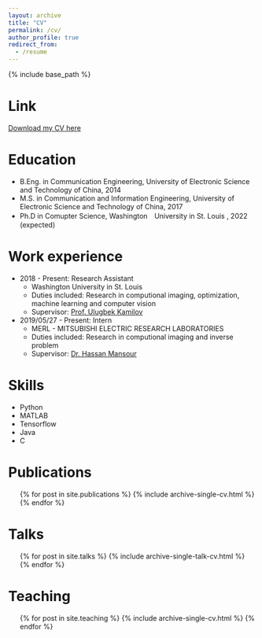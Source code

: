 ```yaml
---
layout: archive
title: "CV"
permalink: /cv/
author_profile: true
redirect_from:
  - /resume
---
```


{% include base_path %}


Link
======
[Download my CV here](https://xuxiaojian.github.io/files/xiaojianxu.pdf)

Education
======
* B.Eng. in Communication Engineering, University of Electronic Science and Technology of China, 2014
* M.S. in Communication and Information Engineering, University of Electronic Science and Technology of China, 2017
* Ph.D in Comupter Science, Washington　University in St. Louis , 2022 (expected)

Work experience
======

* 2018 - Present: Research Assistant
  * Washington University in St. Louis
  * Duties included: Research in computional imaging, optimization, machine learning and computer vision
  * Supervisor: [Prof. Ulugbek Kamilov](https://engineering.wustl.edu/Profiles/Pages/Ulugbek-Kamilov.aspx)
* 2019/05/27 - Present: Intern
  * MERL - MITSUBISHI ELECTRIC RESEARCH LABORATORIES
  * Duties included: Research in computional imaging and inverse problem
  * Supervisor: [Dr. Hassan Mansour](http://www.merl.com/people/mansour)
  
Skills
======
* Python
* MATLAB
* Tensorflow
* Java
* C

Publications
======
  <ul>{% for post in site.publications %}
    {% include archive-single-cv.html %}
  {% endfor %}</ul>
  
Talks
======
  <ul>{% for post in site.talks %}
    {% include archive-single-talk-cv.html %}
  {% endfor %}</ul>
  
Teaching
======
  <ul>{% for post in site.teaching %}
    {% include archive-single-cv.html %}
  {% endfor %}</ul>

<!---
Service and leadership
======
* Currently signed in to 43 different slack teams
--->
